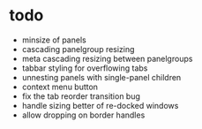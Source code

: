 # todo

- minsize of panels
- cascading panelgroup resizing
- meta cascading resizing between panelgroups
- tabbar styling for overflowing tabs
- unnesting panels with single-panel children
- context menu button
- fix the tab reorder transition bug
- handle sizing better of re-docked windows
- allow dropping on border handles
